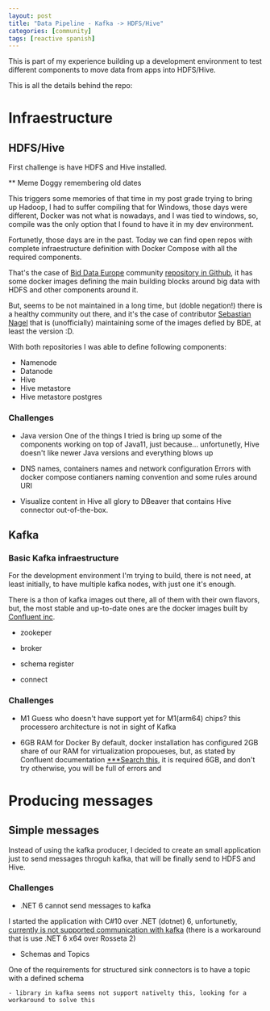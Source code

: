 ```yaml
---
layout: post
title: "Data Pipeline - Kafka -> HDFS/Hive"
categories: [community]
tags: [reactive spanish]
---
```


This is part of my experience building up a development environment to test different components to move data from apps into HDFS/Hive.

This is all the details behind the repo: 

# Infraestructure

## HDFS/Hive

First challenge is have HDFS and Hive installed.

** Meme Doggy remembering old dates

This triggers some memories of that time in my post grade trying to bring up Hadoop, I had to suffer compiling that for Windows, those days were different, Docker was not what is nowadays, and I was tied to windows, so, compile was the only option that I found to have it in my dev environment.

Fortunetly, those days are in the past. Today we can find open repos with complete infraestructure definition with Docker Compose with all the required components.

That's the case of [Bid Data Europe]() community [repository in Github](https://github.com/big-data-europe), it has some docker images defining the main building blocks around big data with HDFS and other components around it.

But, seems to be not maintained in a long time, but (doble negation!) there is a healthy community out there, and it's the case of contributor [Sebastian Nagel](https://github.com/sebastian-nagel/) that is (unofficially) maintaining some of the images defied by BDE, at least the version :D.

With both repositories I was able to define following components:

- Namenode
- Datanode
- Hive
- Hive metastore
- Hive metastore postgres

### Challenges

- Java version
One of the things I tried is bring up some of the components working on top of Java11, just because... unfortunetly, Hive doesn't like newer Java versions and everything blows up

- DNS names, containers names and network configuration
Errors with docker compose contianers naming convention and some rules around URI

- Visualize content in Hive
all glory to DBeaver that contains Hive connector out-of-the-box.

## Kafka

### Basic Kafka infraestructure

For the development environment I'm trying to build, there is not need, at least initially, to have multiple kafka nodes, with just one it's enough.

There is a thon of kafka images out there, all of them with their own flavors, but, the most stable and up-to-date ones are the docker images built by [Confluent inc]().

- zookeper
- broker

- schema register
- connect

### Challenges

- M1
Guess who doesn't have support yet for M1(arm64) chips? this processero architecture is not in sight of Kafka

- 6GB RAM for Docker 
By default, docker installation has configured 2GB share of our RAM for virtualization propoueses, but, as stated by Confluent documentation [***Search this](), it is required 6GB, and don't try otherwise, you will be full of errors and 


# Producing messages

## Simple messages

Instead of using the kafka producer, I decided to create an small application just to send messages throguh kafka, that will be finally send to HDFS and Hive.

### Challenges

- .NET 6 cannot send messages to kafka

I started the application with C#10 over .NET (dotnet) 6, unfortunetly, [currently is not supported communication with kafka][commit-remove-dotnet-6] (there is a workaround that is use .NET 6 x64 over Rosseta 2)



[commit-remove-dotnet-6]: https://github.com/qjuanp/data-pipeline/commit/0012bb3a9e1f3ebf9d359640d53474d333ea8fb2


- Schemas and Topics

One of the requirements for structured sink connectors is to have a topic with a defined schema

    - library in kafka seems not support nativelty this, looking for a workaround to solve this